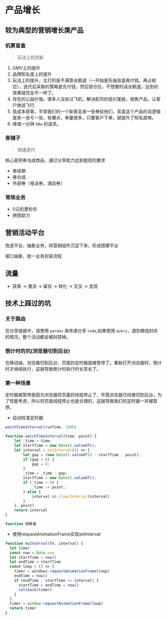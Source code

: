 # 产品增长

## 较为典型的营销增长类产品

### 机票盲盒

> 玩法上的创新

1. GMV上的提升
2. 品牌知名度上的提升
3. 玩法上的提升，主打的是不满意全额退（一开始是先抽盲盒再付钱，再占舱位），迭代后采取的策略是先付钱，然后锁仓位，不想要的话全额退，达到的效果就完全不一样了。
4. 存在的公益价值，很多人没坐过飞机，解决航司的低价尾舱，销售产品，让客户体验飞行.
5. 低成本获客，平常我们的一个新客会发一些券给他们，盲盒这个产品的话逻辑是卖一张亏一张，有爆点，单量很多，只要客户下单，就提升了知名度嘛。
6. 峰值一分钟 `50w` 的请求。

### 券铺子

> 快速迭代

核心是把券当成商品，通过分享助力达到提现的要求

- 券续期
- 券合成
- 外部券（电话券，酒店券）

### 常规业务

- 0元机票秒杀
- 拼团助力

## 营销活动平台

改造平台，抽象业务，将营销组件沉淀下来，形成搭建平台

接口抽象，统一业务封装流程

## 流量

- 获客 -> 激活 -> 留存 -> 转化 -> 交叉 -> 变现

## 技术上踩过的坑

### 关于路由

在分享链接中，请使用 `parmas` 来传递分享 `code`,如果使用 `query`，遇到微信封杀的情况，整个活动都会被封禁掉。

### 倒计时的坑(浏览器切到后台)

在移动端，浏览器切到后台，页面的定时器就被暂停了，重新打开浏览器时，倒计时才继续执行，这就导致倒计时执行时长变长了。

### 第一种场景

定时器被暂停是因为浏览器将页面的线程停止了，毕竟浏览器已经被切到后台，为了性能考虑，所以将页面线程停止也是合理的，这就导致我们的定时器一并被暂停。

- 自动校准定时器

```js
watchTimeInterval(runTime, 1000)

function watchTimeInterval(time, point) {
    let _time = time;
    let startTime = new Date().valueOf();
    let interval = setInterval(() => {
        let gap = (new Date().valueOf() - startTime - point);
        if (gap < 0) {
            gap = 0;
        }
        _time = _time - gap;
        startTime = new Date().valueOf();
        if (_time > 0) {
            _time -= point;
        } else {
            interval && clearInterval(interval)
        }
    }, point)
    return interval
}

function 观察者
```

- 使用requestAnimationFrame实现setInterval

```js
function myInterval(fn, interval) {
  let timer
  const now = Date.now
  let startTime = now()
  let endTime = startTime
  const loop = () => {
    timer = windows.requestAnimationFrame(loop)
    endTime = now()
    if (endTime - startTime >= interval) {
      startTime = endTime = now()
      callback(timer)
    }
  }
  timer = window.requestAnimationFrame(loop)
  return timer
}
```
